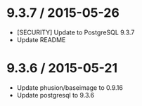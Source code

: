 9.3.7 / 2015-05-26
==================

  * [SECURITY] Update to PostgreSQL 9.3.7
  * Update README

9.3.6 / 2015-05-21
==================

  * Update phusion/baseimage to 0.9.16
  * Update postgresql to 9.3.6

